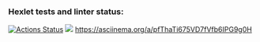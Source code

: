 ### Hexlet tests and linter status:
[![Actions Status](https://github.com/vitallcore/python-project-49/actions/workflows/hexlet-check.yml/badge.svg)](https://github.com/vitallcore/python-project-49/actions)
<a href="https://codeclimate.com/github/vitallcore/python-project-49/maintainability"><img src="https://api.codeclimate.com/v1/badges/5ac1a03c022bccd826d5/maintainability" /></a>
https://asciinema.org/a/pfThaTi675VD7fVfb6IPG9g0H
